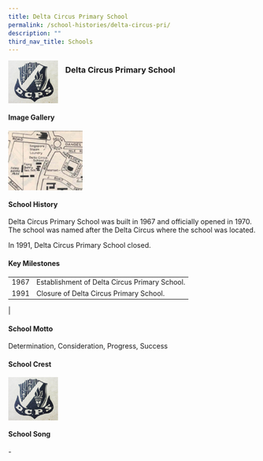 ```yaml
---
title: Delta Circus Primary School
permalink: /school-histories/delta-circus-pri/
description: ""
third_nav_title: Schools
---
```

<img src="/images/deltacircuspri1.png" style="width:20%;margin-right:15px;" align = "left">

### **Delta Circus Primary School**

<br clear="left">

#### **Image Gallery**

<p><a href="https://d1yxymztqoj7qn.amplifyapp.com/images/deltacircuspri2.jpg">  
<img src="/images/deltacircuspri2.jpg" style="width:30%;margin-right:15px;" align = "left">
</a></p>

<br clear="left">

#### **School History**
Delta Circus Primary School was built in 1967 and officially opened in 1970. The school was named after the Delta Circus where the school was located.  

In 1991, Delta Circus Primary School closed.

#### **Key Milestones**

|  |  |
|:---:|---|
| 1967 | Establishment of Delta Circus Primary School. |
| 1991 | Closure of Delta Circus Primary School. |
|

#### **School Motto**
Determination, Consideration, Progress, Success

#### **School Crest**
<img src="/images/deltacircuspri1.png" style="width:20%;margin-right:15px;" align = "left">

<br clear="left">

#### **School Song**
\-
